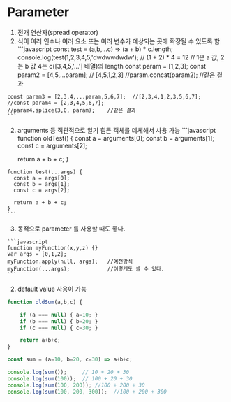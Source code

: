 # Parameter

1. 전개 연산자(spread operator)
  1. 식이 여러 인수나 여러 요소 또는 여러 변수가 예상되는 곳에 확장될 수 있도록 함
    ```javascript
    const test = (a,b,...c) => (a + b) * c.length;
    console.log(test(1,2,3,4,5,'dwdwwdwdw');  // (1 + 2) * 4 = 12
                                                // 1은 a 값, 2는 b 값 4는 c([3,4,5,'...'] 배열)의 length
    const param = [1,2,3];
    const param2 = [4,5,...param]; // [4,5,1,2,3]
    //param.concat(param2);         //같은 결과

    const param3 = [2,3,4,...param,5,6,7];  //[2,3,4,1,2,3,5,6,7];
    //const param4 = [2,3,4,5,6,7];
    //param4.splice(3,0, param);    //같은 결과
    ```
  2. arguments 등 직관적으로 알기 힘든 객체를 데체해서 사용 가능
    ```javascript
    function oldTest() {
      const a = arguments[0];
      const b = arguments[1];
      const c = arguments[2];

      return a + b + c;
    }

    function test(...args) {
      const a = args[0];
      const b = args[1];
      const c = args[2];

      return a + b + c;
    }
    ```
  3. 동적으로 parameter 를 사용할 때도 좋다.
  
    ```javascript
    function myFunction(x,y,z) {}
    var args = [0,1,2];
    myFunction.apply(null, args);   //예전방식
    myFunction(...args);            //이렇게도 쓸 수 있다.
    ```
    
2. default value 사용이 가능
  ```javascript
  function oldSum(a,b,c) {

      if (a === null) { a=10; }
      if (b === null) { b=20; }
      if (c === null) { c=30; }

      return a+b+c;
  }

  const sum = (a=10, b=20, c=30) => a+b+c;

  console.log(sum());     // 10 + 20 + 30
  console.log(sum(100));  // 100 + 20 + 30
  console.log(sum(100, 200)); //100 + 200 + 30
  console.log(sum(100, 200, 300));  //100 + 200 + 300
  ```
